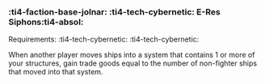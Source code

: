 ### :ti4-faction-base-jolnar: :ti4-tech-cybernetic: **E-Res Siphons**:ti4-absol:

Requirements: :ti4-tech-cybernetic: :ti4-tech-cybernetic:

When another player moves ships into a system that contains 1 or more of your structures, gain trade goods equal to the number of non-fighter ships that moved into that system.
